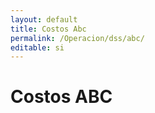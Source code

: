 ```yaml
---
layout: default
title: Costos Abc
permalink: /Operacion/dss/abc/
editable: si
---
```


# Costos ABC

